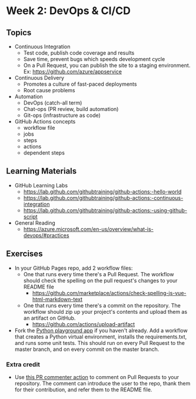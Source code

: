 # Week 2: DevOps & CI/CD

## Topics

- Continuous Integration
  - Test code, publish code coverage and results
  - Save time, prevent bugs which speeds development cycle
  - On a Pull Request, you can publish the site to a staging environment. Ex: https://github.com/azure/appservice
- Continuous Delivery
  - Promotes a culture of fast-paced deployments
  - Root cause problems
- Automation
  - DevOps (catch-all term)
  - Chat-ops (PR review, build automation)
  - Git-ops (infrastructure as code)
- GitHub Actions concepts
  - workflow file
  - jobs
  - steps
  - actions
  - dependent steps

## Learning Materials
  
- GitHub Learning Labs
  - https://lab.github.com/githubtraining/github-actions:-hello-world
  - https://lab.github.com/githubtraining/github-actions:-continuous-integration
  - https://lab.github.com/githubtraining/github-actions:-using-github-script
- General Reading
  - https://azure.microsoft.com/en-us/overview/what-is-devops/#practices

## Exercises

- In your GitHub Pages repo, add 2 workflow files:
  - One that runs every time there's a Pull Request. The workflow should check the spelling on the pull request's changes to your README file
    - https://github.com/marketplace/actions/check-spelling-js-vue-html-markdown-text
  - One that runs every time there's a commit on the repository. The workflow should zip up your project's contents and upload them as an artifact on GitHub.
    - https://github.com/actions/upload-artifact
- Fork the [Python playground app](https://github.com/JasonFreeberg/python-playground) if you haven't already. Add a workflow that creates a Python virtual environment, installs the requirements.txt, and runs some unit tests. This should run on every Pull Request to the master branch, and on every commit on the master branch.

### Extra credit
- Use [this PR commenter action](https://github.com/mshick/add-pr-comment) to comment on Pull Requests to your repository. The comment can introduce the user to the repo, thank them for their contribution, and refer them to the README file.
